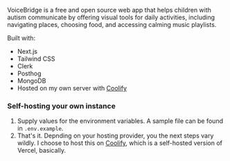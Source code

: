 VoiceBridge is a free and open source web app that helps children with autism communicate by offering visual tools for daily activities, including navigating places, choosing food, and accessing calming music playlists.

Built with:

- Next.js
- Tailwind CSS
- Clerk
- Posthog
- MongoDB
- Hosted on my own server with [Coolify](https://coolify.io/docs)

### Self-hosting your own instance

1. Supply values for the environment variables. A sample file can be found in `.env.example`.
1. That's it. Depnding on your hosting provider, you the next steps vary wildly. I choose to host this on [Coolify](https://coolify.io/docs), which is a self-hosted version of Vercel, basically.
